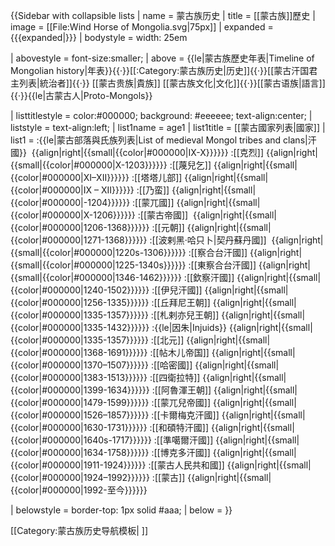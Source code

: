 {{Sidebar with collapsible lists
| name       = 蒙古族历史
| title      = [[蒙古族]]歷史
| image     = [[File:Wind Horse of Mongolia.svg|75px]]
| expanded   = {{{expanded|}}}
| bodystyle  = width: 25em

<!-- ABOVE CONTENT -->
| abovestyle = font-size:smaller;
| above      = 
{{le|蒙古族歷史年表|Timeline of Mongolian history|年表}}{{·}}[[:Category:蒙古族历史|历史]]{{·}}[[蒙古汗国君主列表|統治者]]{{·}} [[蒙古贵族|貴族]]
[[蒙古族文化|文化]]{{·}}[[蒙古语族|語言]]{{·}}{{le|古蒙古人|Proto-Mongols}}

<!-- LISTS -->

| listtitlestyle = color:#000000; background: #eeeeee; text-align:center;
| liststyle = text-align:left;
| list1name = age1
| list1title = [[蒙古國家列表|國家]]
| list1      = 
:{{le|蒙古部落與氏族列表|List of medieval Mongol tribes and clans|汗國}}  {{align|right|{{small|{{color|#000000|IX-X}}}}}}
:[[克烈]]  {{align|right|{{small|{{color|#000000|X-1203}}}}}}
:[[蔑兒乞]]  {{align|right|{{small|{{color|#000000|XI–XII}}}}}}
:[[塔塔儿部]]  {{align|right|{{small|{{color|#000000|IX – XII}}}}}}
:[[乃蛮]]  {{align|right|{{small|{{color|#000000|-1204}}}}}}
:[[蒙兀國]]  {{align|right|{{small|{{color|#000000|X-1206}}}}}}
:[[蒙古帝國]]  {{align|right|{{small|{{color|#000000|1206-1368}}}}}}
:[[元朝]]  {{align|right|{{small|{{color|#000000|1271-1368}}}}}}
:[[波剌黑·哈只卜|契丹蘇丹國]]  {{align|right|{{small|{{color|#000000|1220s-1306}}}}}}
:[[察合台汗國]]  {{align|right|{{small|{{color|#000000|1225-1340s}}}}}}
:[[東察合台汗國]]  {{align|right|{{small|{{color|#000000|1346-1462}}}}}}
:[[欽察汗國]]  {{align|right|{{small|{{color|#000000|1240-1502}}}}}}
:[[伊兒汗國]]  {{align|right|{{small|{{color|#000000|1256-1335}}}}}}
:[[丘拜尼王朝]]  {{align|right|{{small|{{color|#000000|1335-1357}}}}}}
:[[札剌亦兒王朝]]  {{align|right|{{small|{{color|#000000|1335-1432}}}}}}
:{{le|因朱|Injuids}}  {{align|right|{{small|{{color|#000000|1335-1357}}}}}}
:[[北元]]  {{align|right|{{small|{{color|#000000|1368-1691}}}}}}
:[[帖木儿帝国]] {{align|right|{{small|{{color|#000000|1370–1507}}}}}}
:[[哈密國]]  {{align|right|{{small|{{color|#000000|1383-1513}}}}}}
:[[四衛拉特]]  {{align|right|{{small|{{color|#000000|1399-1634}}}}}}
:[[阿魯渾王朝]]  {{align|right|{{small|{{color|#000000|1479-1599}}}}}}
:[[蒙兀兒帝國]] {{align|right|{{small|{{color|#000000|1526–1857}}}}}}
:[[卡爾梅克汗國]]  {{align|right|{{small|{{color|#000000|1630-1731}}}}}}
:[[和碩特汗國]]  {{align|right|{{small|{{color|#000000|1640s-1717}}}}}}
:[[準噶爾汗國]]  {{align|right|{{small|{{color|#000000|1634-1758}}}}}}
:[[博克多汗國]]  {{align|right|{{small|{{color|#000000|1911-1924}}}}}}
:[[蒙古人民共和國]] {{align|right|{{small|{{color|#000000|1924–1992}}}}}}
:[[蒙古]] {{align|right|{{small|{{color|#000000|1992-至今}}}}}}
<!-- BELOW CONTENT -->
| belowstyle =  border-top: 1px solid #aaa;
| below =
}}<noinclude>

[[Category:蒙古族历史导航模板| ]]
</noinclude>